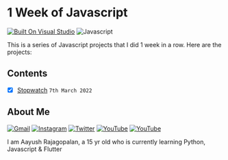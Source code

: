 # **1 Week of Javascript**
[![Built On Visual Studio](https://img.shields.io/badge/Visual_Studio_Code-0078D4?style=for-the-badge&logo=visual%20studio%20code&logoColor=white)](https://visualstudio.microsoft.com/) ![Javascript](https://img.shields.io/badge/Node%20js-FFD43B?style=for-the-badge&logo=nodejs&logoColor=darkgreen)

This is a series of Javascript projects that I did 1 week in a row. Here are the projects:

## Contents

 - [x] [Stopwatch](youtube.com) `7th March 2022`


## About Me
[![Gmail](https://img.shields.io/badge/Gmail-D14836?style=for-the-badge&logo=gmail&logoColor=white)](https://mail.google.com/mail/u/0/?fs=1&tf=cm&to=aayush.rajagopalan77@gmail.com) [![Instagram](https://img.shields.io/badge/Instagram-E4405F?style=for-the-badge&logo=instagram&logoColor=white)](https://instagram.com/username_never_taken) [![Twitter](https://img.shields.io/badge/Twitter-1DA1F2?style=for-the-badge&logo=twitter&logoColor=white)](https://twitter.com/Aayushdoesstuff) [![YouTube](https://img.shields.io/badge/YouTube-FF0000?style=for-the-badge&logo=youtube&logoColor=white)](https://youtube.com/aayushrajagopalan) [![YouTube](https://img.shields.io/badge/-Contact%20ME%20-informational?style=for-the-badge)](https://aayushrajagopalan.ml)

I am Aayush Rajagopalan, a 15 yr old who is currently learning Python, Javascript & Flutter


